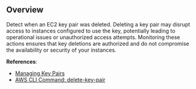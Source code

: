 ## Overview

Detect when an EC2 key pair was deleted. Deleting a key pair may disrupt access to instances configured to use the key, potentially leading to operational issues or unauthorized access attempts. Monitoring these actions ensures that key deletions are authorized and do not compromise the availability or security of your instances.

**References**:
- [Managing Key Pairs](https://docs.aws.amazon.com/AWSEC2/latest/UserGuide/ec2-key-pairs.html)
- [AWS CLI Command: delete-key-pair](https://awscli.amazonaws.com/v2/documentation/api/latest/reference/ec2/delete-key-pair.html)
